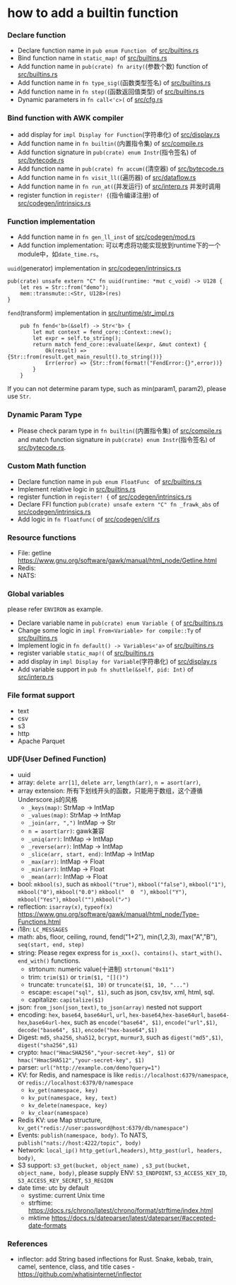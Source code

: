 # how to add a builtin function

### Declare function

* Declare function name in `pub enum Function ` of [src/builtins.rs](../src/builtins.rs)
* Bind function name in `static_map!` of [src/builtins.rs](../src/builtins.rs)
* Add function name in `pub(crate) fn arity(`(参数个数) function of [src/builtins.rs](../src/builtins.rs)
* Add function name in `fn type_sig(`(函数类型签名) of [src/builtins.rs](../src/builtins.rs)
* Add function name in `fn step(`(函数返回值类型) of [src/builtins.rs](../src/builtins.rs)
* Dynamic parameters in `fn call<'c>(` of [src/cfg.rs](../src/cfg.rs)

### Bind function with AWK compiler

* add display for `impl Display for Function`(字符串化) of [src/display.rs](../src/display.rs)
* Add function name in `fn builtin(`(内置指令集) of [src/compile.rs](../src/compile.rs)
* Add function signature in `pub(crate) enum Instr`(指令签名) of [src/bytecode.rs](../src/bytecode.rs)
* Add function name in `pub(crate) fn accum(`(清空器) of [src/bytecode.rs](../src/bytecode.rs)
* Add function name in `fn visit_ll(`(遍历器) of [src/dataflow.rs](../src/dataflow.rs)
* Add function name in `fn run_at(`(并发运行) of [src/interp.rs](../src/interp.rs) 并发时调用
* register function in `register! {`(指令编译注册) of [src/codegen/intrinsics.rs](../src/codegen/intrinsics.rs)

### Function implementation

* Add function name in `fn gen_ll_inst` of [src/codegen/mod.rs](../src/codegen/mod.rs)
* Add function implementation: 可以考虑将功能实现放到runtime下的一个module中，如`date_time.rs`。

`uuid`(generator) implementation in [src/codegen/intrinsics.rs](../src/codegen/intrinsics.rs)

```
pub(crate) unsafe extern "C" fn uuid(runtime: *mut c_void) -> U128 {
    let res = Str::from("demo");
    mem::transmute::<Str, U128>(res)
}
```

`fend`(transform) implementation in [src/runtime/str_impl.rs](../src/runtime/str_impl.rs)

```
    pub fn fend<'b>(&self) -> Str<'b> {
        let mut context = fend_core::Context::new();
        let expr = self.to_string();
        return match fend_core::evaluate(&expr, &mut context) {
            Ok(result) => {Str::from(result.get_main_result().to_string())}
            Err(error) => {Str::from(format!("FendError:{}",error))}
        }
    }
```

If you can not determine param type, such as min(param1, param2), please use `Str`.

### Dynamic Param Type

* Please check param type in `fn builtin(`(内置指令集) of [src/compile.rs](../src/compile.rs)  and match function
  signature in `pub(crate) enum Instr`(指令签名) of [src/bytecode.rs](../src/bytecode.rs).

### Custom Math function

* Declare function name in `pub enum FloatFunc ` of [src/builtins.rs](../src/builtins.rs)
* Implement relative logic in [src/builtins.rs](../src/builtins.rs)
* register function in `register! {` of [src/codegen/intrinsics.rs](../src/codegen/intrinsics.rs)
* Declare FFI function `pub(crate) unsafe extern "C" fn _frawk_abs`
  of [src/codegen/intrinsics.rs](../src/codegen/intrinsics.rs)
* Add logic in `fn floatfunc(` of [src/codegen/clif.rs](../src/codegen/clif.rs)

### Resource functions

* File: getline https://www.gnu.org/software/gawk/manual/html_node/Getline.html
* Redis:
* NATS:

### Global variables

please refer `ENVIRON` as example.

* Declare variable name in `pub(crate) enum Variable {` of [src/builtins.rs](../src/builtins.rs)
* Change some logic in `impl From<Variable> for compile::Ty` of [src/builtins.rs](../src/builtins.rs)
* Implement logic in `fn default() -> Variables<'a>` of [src/builtins.rs](../src/builtins.rs)
* register variable `static_map!(` of [src/builtins.rs](../src/builtins.rs)
* add display in `impl Display for Variable`(字符串化) of [src/display.rs](../src/display.rs)
* Add variable support in `pub fn shuttle(&self, pid: Int)` of [src/interp.rs](../src/interp.rs)

### File format support

* text
* csv
* s3 
* http
* Apache Parquet

### UDF(User Defined Function)

* uuid
* array: `delete arr[1]`, `delete arr`, `length(arr)`, `n = asort(arr)`, 
* array extension: 所有下划线开头的函数，只能用于数组，这个遵循Underscore.js的风格
   - `_keys(map)`:  StrMap -> IntMap
   - `_values(map)`: StrMap -> IntMap
   - `_join(arr, ",")` IntMap -> Str
   - `n = asort(arr)`: gawk兼容
   -  `_uniq(arr)`: IntMap -> IntMap
   - `_reverse(arr)`: IntMap -> IntMap
   - `_slice(arr, start, end)`: IntMap -> IntMap
   - `_max(arr)`: IntMap -> Float
   - `_min(arr)`: IntMap -> Float
   - `_mean(arr)`: IntMap -> Float
* bool: `mkbool(s)`, such as `mkbool("true")`, `mkbool("false")`, `mkbool("1")`, `mkbool("0")`, `mkbool("0.0")` `mkbool("  0  ")`, `mkbool("Y")`, `mkbool("Yes")`, `mkbool("")`,`mkbool("✓")`
* reflection: `isarray(x)`, `typeof(x)` https://www.gnu.org/software/gawk/manual/html_node/Type-Functions.html
* i18n: `LC_MESSAGES`
* math: abs, floor, ceiling, round, fend("1+2"), min(1,2,3), max("A","B"), `seq(start, end, step)`
* string:  Please regex express for `is_xxx()`、`contains()`、`start_with()`、`end_with()` functions.
    - strtonum: numeric value(十进制) `strtonum("0x11")` 
    - trim: `trim($1)` or `trim($1, "[]()")`
    - truncate: `truncate($1, 10)` or `truncate($1, 10, "...")`
    - escape: `escape("sql", $1)`, such as json, csv,tsv, xml, html, sql.
    - capitalize: `capitalize($1)`
* json: `from_json(json_text)`, `to_json(array)` nested not support
* encoding: `hex`, `base64`, `base64url`, `url`, `hex-base64`,`hex-base64url`, `base64-hex`,`base64url-hex`, such
  as `encode("base64", $1)`, `encode("url",$1)`, `decode("base64", $1)`, `encode("hex-base64",$1)`
* Digest: `md5`, `sha256`, `sha512`, `bcrypt`, `murmur3`, such as `digest("md5",$1)`, `digest("sha256",$1)`
* crypto: `hmac("HmacSHA256","your-secret-key", $1)` or `hmac("HmacSHA512","your-secret-key", $1)`
* parser: `url("http://example.com/demo?query=1")`
* KV: for Redis, and namespace is like `redis://localhost:6379/namespace`, or `redis://localhost:6379/0/namespace`
  - `kv_get(namespace, key)`
  - `kv_put(namespace, key, text)`
  - `kv_delete(namespace, key)`
  - `kv_clear(namespace)`
* Redis KV: use Map structure, `kv_get("redis://user:password@host:6379/db/namespace")`
* Events: `publish(namespace, body)`. To NATS, `publish("nats://host:4222/topic", body)`
* Network: `local_ip()`  `http_get(url,headers)`, `http_post(url, headers, body)`, 
* S3 support: `s3_get(bucket, object_name) `, `s3_put(bucket, object_name, body)`, please supply ENV: `S3_ENDPOINT`, `S3_ACCESS_KEY_ID`, `S3_ACCESS_KEY_SECRET`, `S3_REGION`
* date time: utc by default
    - systime: current Unix time
    - strftime: https://docs.rs/chrono/latest/chrono/format/strftime/index.html
    - mktime https://docs.rs/dateparser/latest/dateparser/#accepted-date-formats


### References

* inflector: add String based inflections for Rust. Snake, kebab, train, camel, sentence, class, and title cases - https://github.com/whatisinternet/inflector